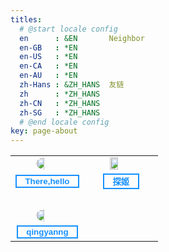 ```yaml
---
titles:
  # @start locale config
  en      : &EN       Neighbor
  en-GB   : *EN
  en-US   : *EN
  en-CA   : *EN
  en-AU   : *EN
  zh-Hans : &ZH_HANS  友链
  zh      : *ZH_HANS
  zh-CN   : *ZH_HANS
  zh-SG   : *ZH_HANS
  # @end locale config
key: page-about
---
```


<table border="0">
<tr>
<td width="50%"><img src="https://img-blog.csdnimg.cn/72be36ee70514bffa30c596f6ee45a32.png" style="border-radius: 50%; width: 36%; margin-left: 32%;"></td><td width="50%"><img src="https://img-blog.csdnimg.cn/eb957e0d977d437c91229626d3975a32.png" style="width: 36%; margin-left: 32%;"></td>
</tr>
<td style="text-align:center;"><button style="background-color: transparent;border: 2px #1791FF solid;"><a href="https://www.therehello.top/" style="color: #1791FF; font-weight: 700; text-decoration: none;">&nbsp;&nbsp;There,hello&nbsp;&nbsp;</a></button></td><td style="text-align:center;"><button style="background-color: transparent;border: 2px #1791FF solid;"><a href="https://blog.probius.xyz/" style="color: #1791FF; font-weight: 700;text-decoration: none;">&nbsp;&nbsp;探姬&nbsp;&nbsp;</a></button></td>
<tr><td><br></td></tr>
<tr>
<td width="50%"><img src="https://img-blog.csdnimg.cn/693e0a2c6ae5439884e2fc44ff8c3d43.png" style="border-radius: 50%; width: 36%; margin-left: 32%;"></td>
</tr>
<tr>
<td style="text-align:center;"><button style="background-color: transparent;border: 2px #1791FF solid;"><a href="https://blog.probius.xyz/" style="color: #1791FF; font-weight: 700;text-decoration: none;">&nbsp;&nbsp;qingyanng&nbsp;&nbsp;</a></button></td>
</tr>
</table>
